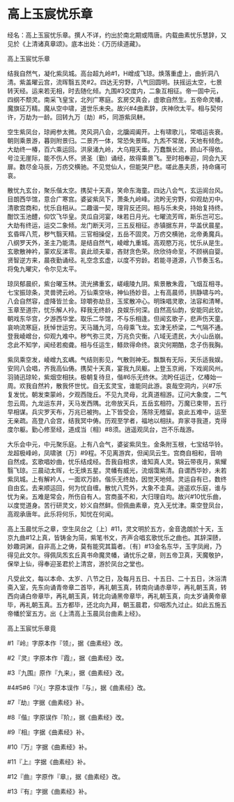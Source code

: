 # 高上玉宸忧乐章

经名：高上玉宸忧乐章。撰人不详，约出於南北期或隋唐。内载曲素忧乐慧辞，又见於《上清诸真章颂》。底本出处：《万历续道藏》。

高上玉宸忧乐章

结我自然气，凝化紫凤城。高台超九岭#1，H嶒成飞琼。焕落重虚上，曲折洞八清。紫盖曜云宫，流晖翳五灵#2。四达无穷野，八气回圆明。扶摇运太空，七景转天经。运来若无相，时去随化倾。九围#3交度内，二象互相征。帝一固中元，四纲不颓灵。南采飞皇宝，北列广寒庭。玄房交真会，虚歌自然生。五帝命灵幡，魔旗征万精。魔从空中啸，道世乐未央。故兴#4曲素辞，庆神欣太平。相与契何许，万劫为一龄。回转九万〔劫〕#5，同游紫凤軿。

空生紫凤台，琼阙参太微。灵风洞八会，北牖阊阖开。上有啸歌儿，常唱运丧衰。朝则乘景游，暮则附景归。二景齐一体，常恐失景晖。九炁不常居，天地有倾危。大劫终一椿，百六乘运回。洪泉涌九岭，大乌翔天垂。万蠢飘长流，顾山不得依。号泣无崖际，能不伤人怀。贤圣〔勤〕诵经，故得乘景飞。至时相奉迎，同会九天扉。数尽金马辰，万疠交横驰。不见觉仙人，但能哭尸悲。嗟此愚夫质，持命痛可哀。

散忧九玄台，聚乐偕太空。携契十天真，笑命东海童。四达八会气，玄运阆台风。目朗西华馆，意合广寒宫。婆娑紫凤下，萧条九岭峰。流盻无穷野，仰观劫刃中。清歌宫商和，忧乐自相从。二趣谐一契，理背反还同。相与乐未央，持始复持终。酣饮玉池醴，仰饮飞华皇。灵瓜自河宴，味若日月光。七曜流芳晖，斯乐岂可忘。大劫有终运，运交二象倾。龙门断天河，三五反相征。赤镇据东井，华盖伏晨星。玄昏晖八荒，秽气翳天精。三官相操促，五岳不固灵。万疠交横驰，北帝勇魔兵。八纲罗天外，圣主乃能清。是结自然气，崚嶒九重城。高观愍万兆，忧乐从是生。玄歌散神衿，蒙欢反涕零。哀此顽夫辈，吝财贪色荣。欣欣待命至，不顾祸自婴。贤智逆方来，晨夜勤诵经。礼空念玄虚，以度不穷龄。若能寻道源，八节奏玉名。将兔九曜灾，令尔见太平。

琼凤郁晨织，紫台曜玉林。流光拂重玄，嵯峨陵九阴。紫景散朱霞，飞烟互相寻。七宝振琼条，灵兽骋云岭。万仙乘空咏，神仙扬妙音。上有高晨师，拱静啸与吟。八会自然容，虚降皆兰金。琼嚼弥劫旦，玉浆散冲心。明珠唱灵歌，法容和清琴。玉章至道宗，忧乐解人袊。释我无终龄，良娱乐何深。自然高仙韵，安能同此钦。朝戏东华宫，夕游西华堂。取乐二华馆，不与乐相逢。但闻玄歌子，悲声伤天童。哀响流寒庭，抚悼世运穷。天马踊九河，乌母乘飞龙。玄津无桥梁，二气隔不通。登我崚嶒台，仰观九难中。秽气弥三灵，万兆负灾衡。八域无遗民，大小山岳崩。念此不知学，闻经若痴聋。相与任运生，鲦欻得命终。哀灾何期酷，念子伤我胸。

紫凤乘空发，崚嶒九玄嵎。气结则影见，气散则神无。飘飘有无际，天乐适我娱。安同八会唱，齐我高仙俦。携契十天真，宴我九凤躯。上登玉京阙，下戏阆风州。羽骑迅琼轮，紫烟空相扶。极朝复待旦，偕#6乐无终休。流盻任运迁，亿椿始一周。欢我自然衿，散我怀世忧。自无玄灵宝，谁能同此游。哀哉空洞内，兴#7乐复发忧。朝发束蒙岭，夕观西陇丘。不见九灵母，北真道相游。辽问大象度，二气忽云周。九龙运东井，天马发西隅。北帝放天兵，五岳玄相符。万魔已束带，五行早相谋。兵灾罗天布，万兆已被拘。上下皆受会，荡除无稽留。哀此五难中，运至无亲疏。高登八会宫，结我冥中俦。历观至学者，福地以相扶。弃家寻我道，克得度尔躯。勤心修至经，道成当〔相〕#8须。逍遥观凤台，岂不乐哉游。

大乐会中元，中元聚乐庭。上有八会气，婆娑紫凤生。金条附玉根，七宝结华铃。龙超极峰岭，凤啸骇〔万〕#9程。不见离游宾，但闻凤云生。宫商自相和，音响自然成。玄歌唱妙曲，忧乐结成经。吾我自相求，谁知真人灵。锦云带夜月，紫耀翳飞琼。三晨动太晖，七无焕五星。灵幡有威光，流烟霭紫清。自谓西华妙，未若紫凤城。上有解衿人，一面欢万龄。偕乐无终劫，因觉天地倾。灵运自有已，数终自由玄。去来顺运回，何为忧自缠。散忧八荒外，大象不圭真。逍遥欢乐庭，谁与忧为亲。五难是常会，所伤自有人。宫商虽不和，大归理自均。故兴#10忧乐曲，以度觉道身。苦行研灵文，妙义自然鲜。但佩曲素章，克入无忧津。乘空登凤台，高观承唐年。此乐将何乐，知忧在何闻。

高上玉晨忧乐之章，空生凤台之〔上〕#11，灵文明於五方，金音逸朗於十天，玉京九曲#12上真，皆铸金为简，紫笔书文，齐声合唱玄歌忧乐之曲也。其辞深赜，妙趣洞渊，自非高上之俦，莫有能究其篇者。〔有〕#13金名东华，玉字凤阙，乃得见此文尔。得佩凤炁玄丘真书命魔灵幡，诵忧乐之章，则五帝卫真，天魔敬护，保举上仙，得奉迎圣君於上清宫，游於凤台之堂也。

凡受此文，每以本命、太岁、八节之日，及每月五日、十五日、二十五日，沐浴清斋入室，先东向诵青帝章二首毕，再礼朝玉真，转南向诵赤章毕，再礼朝玉真，转西向诵白帝章毕，再礼朝玉真，转北向诵黑帝章毕，再礼朝玉真，向太岁诵黄帝章毕，再礼朝玉真。五方都毕，还北向九拜，朝玉晨君，仰咽炁九过止。如此五施五帝幡於室五方。出《上清高上玉晨凤台曲素上经》。

高上玉宸忧乐章竟

#1『岭』字原本作『领』，据《曲素经》改。

#2『灵』字原本作『霞』，据《曲素经》改。

#3『九围』原作『九来』，据《曲素经》改。

#4#5#6『兴』字原本误作『与』，据《曲素经》改。

#7『劫』字据《曲素经》补。

#8『偕』字原误作『阶』，据《曲素经》改。

#9『相』字据《曲素经》补。

#10『万』字据《曲素经》补。

#11『上』字据《曲素经》补。

#12『曲』字原作『章』，据《曲素经》改。

#13『有』字据《曲素经》补。
